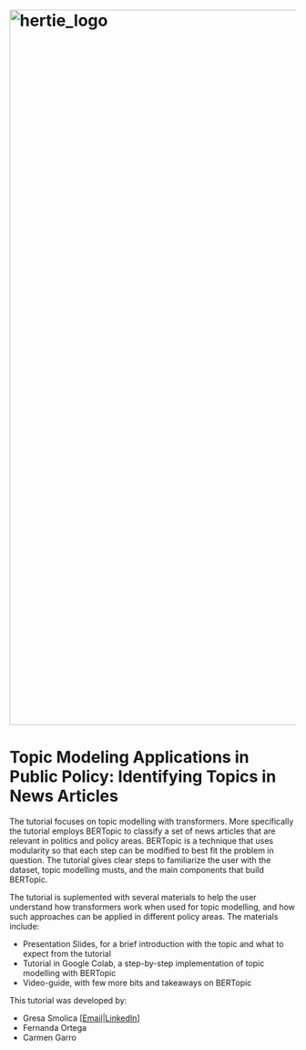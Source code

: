 # <img width="1255" alt="hertie_logo" src="https://github.com/GresaSm/Deep-Learning-Tutorial/assets/105565019/57cbf39f-f5ed-44f0-9bba-d11ffb008a60">

# Topic Modeling Applications in Public Policy: Identifying Topics in News Articles

The tutorial focuses on topic modelling with transformers. More specifically the tutorial employs BERTopic to classify a set of news articles that are relevant in politics and policy areas. BERTopic is a technique that uses modularity so that each step can be modified to best fit the problem in question. The tutorial gives clear steps to familiarize the user with the dataset, topic modelling musts, and the main components that build BERTopic.

The tutorial is suplemented with several materials to help the user understand how transformers work when used for topic modelling, and how such approaches can be applied in different policy areas. The materials include:

* Presentation Slides, for a brief introduction with the topic and what to expect from the tutorial
* Tutorial in Google Colab, a step-by-step implementation of topic modelling with BERTopic
* Video-guide, with few more bits and takeaways on BERTopic

This tutorial was developed by:
* Gresa Smolica [[Email](mailto:gresasmolica@gmail.com)|[LinkedIn](www.linkedin.com/in/gresa-smolica)]
* Fernanda Ortega
* Carmen Garro
